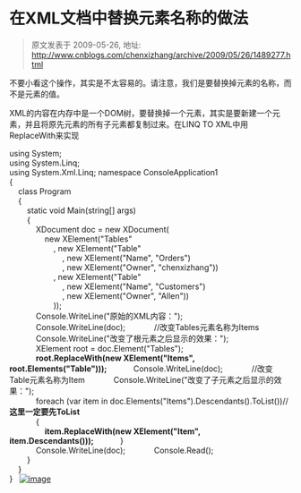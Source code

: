 # 在XML文档中替换元素名称的做法 
> 原文发表于 2009-05-26, 地址: http://www.cnblogs.com/chenxizhang/archive/2009/05/26/1489277.html 


不要小看这个操作，其实是不太容易的。请注意，我们是要替换掉元素的名称，而不是元素的值。

 XML的内容在内存中是一个DOM树，要替换掉一个元素，其实是要新建一个元素，并且将原先元素的所有子元素都复制过来。在LINQ TO XML中用ReplaceWith来实现

 using System;  
using System.Linq;  
using System.Xml.Linq; namespace ConsoleApplication1  
{  
    class Program  
    {  
        static void Main(string[] args)  
        {  
            XDocument doc = new XDocument(  
                new XElement("Tables"  
                    , new XElement("Table"  
                        , new XElement("Name", "Orders")  
                        , new XElement("Owner", "chenxizhang"))  
                    , new XElement("Table"  
                        , new XElement("Name", "Customers")  
                        , new XElement("Owner", "Allen"))  
                    ));  
            Console.WriteLine("原始的XML内容：");  
            Console.WriteLine(doc);             //改变Tables元素名称为Items  
            Console.WriteLine("改变了根元素之后显示的效果：");  
            XElement root = doc.Element("Tables");  
            **root.ReplaceWith(new XElement("Items", root.Elements("Table")));**            Console.WriteLine(doc);             //改变Table元素名称为Item             Console.WriteLine("改变了子元素之后显示的效果：");  
            foreach (var item in doc.Elements("Items").Descendants().ToList())//**这里一定要先ToList**  
            {  
                **item.ReplaceWith(new XElement("Item", item.Descendants()));**            }  
            Console.WriteLine(doc);             Console.Read();  
        }  
    }  
}   [![image](http://images.cnblogs.com/cnblogs_com/chenxizhang/WindowsLiveWriter/XML_7044/image_thumb.png "image")](http://images.cnblogs.com/cnblogs_com/chenxizhang/WindowsLiveWriter/XML_7044/image_2.png)















